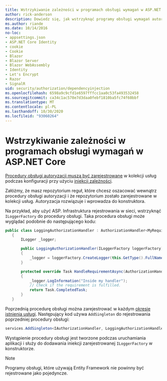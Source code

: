 ```yaml
---
title: Wstrzykiwanie zależności w programach obsługi wymagań w ASP.NET Core
author: rick-anderson
description: Dowiedz się, jak wstrzyknąć programy obsługi wymagań autoryzacji do aplikacji ASP.NET Core przy użyciu iniekcji zależności.
ms.author: riande
ms.date: 10/14/2016
no-loc:
- appsettings.json
- ASP.NET Core Identity
- cookie
- Cookie
- Blazor
- Blazor Server
- Blazor WebAssembly
- Identity
- Let's Encrypt
- Razor
- SignalR
uid: security/authorization/dependencyinjection
ms.openlocfilehash: 6598a9c9cfd1e6597fffcc1aa0c53fa493532458
ms.sourcegitcommit: ca34c1ac578e7d3daa0febf1810ba5fc74f60bbf
ms.translationtype: MT
ms.contentlocale: pl-PL
ms.lasthandoff: 10/30/2020
ms.locfileid: "93060264"
---
```

# <a name="dependency-injection-in-requirement-handlers-in-aspnet-core"></a>Wstrzykiwanie zależności w programach obsługi wymagań w ASP.NET Core

<a name="security-authorization-di"></a>

[Procedury obsługi autoryzacji muszą być zarejestrowane](xref:security/authorization/policies#handler-registration) w kolekcji usług podczas konfiguracji przy użyciu [iniekcji zależności](xref:fundamentals/dependency-injection).

Załóżmy, że masz repozytorium reguł, które chcesz oszacować wewnątrz procedury obsługi autoryzacji i że repozytorium zostało zarejestrowane w kolekcji usług. Autoryzacja rozwiązuje i wprowadza do konstruktora.

Na przykład, aby użyć ASP. Infrastruktura rejestrowania w sieci, wstrzyknąć `ILoggerFactory` do procedury obsługi. Taka procedura obsługi może wyglądać podobnie do następującego kodu:

```csharp
public class LoggingAuthorizationHandler : AuthorizationHandler<MyRequirement>
   {
       ILogger _logger;

       public LoggingAuthorizationHandler(ILoggerFactory loggerFactory)
       {
           _logger = loggerFactory.CreateLogger(this.GetType().FullName);
       }

       protected override Task HandleRequirementAsync(AuthorizationHandlerContext context, MyRequirement requirement)
       {
           _logger.LogInformation("Inside my handler");
           // Check if the requirement is fulfilled.
           return Task.CompletedTask;
       }
   }
   ```

Poprzednią procedurę obsługi można zarejestrować w każdym [okresie istnienia usługi](/dotnet/core/extensions/dependency-injection#service-lifetimes). Następujący kod używa `AddSingleton` do rejestrowania poprzedniej procedury obsługi:

```csharp
services.AddSingleton<IAuthorizationHandler, LoggingAuthorizationHandler>();
```

Wystąpienie procedury obsługi jest tworzone podczas uruchamiania aplikacji i służy do dodawania iniekcji zarejestrowanej `ILoggerFactory` w konstruktorze.

> [!NOTE]
> Programy obsługi, które używają Entity Framework nie powinny być rejestrowane jako pojedyncze.
